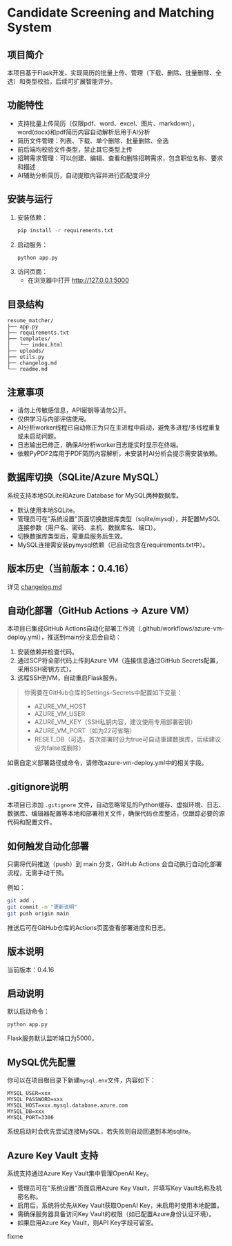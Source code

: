 # Candidate Screening and Matching System

## 项目简介
本项目基于Flask开发，实现简历的批量上传、管理（下载、删除、批量删除、全选）和类型校验，后续可扩展智能评分。

## 功能特性
- 支持批量上传简历（仅限pdf、word、excel、图片、markdown），word(docx)和pdf简历内容自动解析后用于AI分析
- 简历文件管理：列表、下载、单个删除、批量删除、全选
- 前后端均校验文件类型，禁止其它类型上传
- 招聘需求管理：可以创建、编辑、查看和删除招聘需求，包含职位名称、要求和描述
- AI辅助分析简历，自动提取内容并进行匹配度评分

## 安装与运行
1. 安装依赖：
   ```bash
   pip install -r requirements.txt
   ```
2. 启动服务：
   ```bash
   python app.py
   ```
3. 访问页面：
   - 在浏览器中打开 http://127.0.0.1:5000

## 目录结构
```
resume_matcher/
├── app.py
├── requirements.txt
├── templates/
│   └── index.html
├── uploads/
├── utils.py
├── changelog.md
└── readme.md
```

## 注意事项
- 请勿上传敏感信息，API密钥等请勿公开。
- 仅供学习与内部评估使用。
- AI分析worker线程已自动修正为只在主进程中启动，避免多进程/多线程重复或未启动问题。
- 日志输出已修正，确保AI分析worker日志能实时显示在终端。
- 依赖PyPDF2库用于PDF简历内容解析，未安装时AI分析会提示需安装依赖。

## 数据库切换（SQLite/Azure MySQL）

系统支持本地SQLite和Azure Database for MySQL两种数据库。

- 默认使用本地SQLite。
- 管理员可在"系统设置"页面切换数据库类型（sqlite/mysql），并配置MySQL连接参数（用户名、密码、主机、数据库名、端口）。
- 切换数据库类型后，需重启服务后生效。
- MySQL连接需安装pymysql依赖（已自动包含在requirements.txt中）。

## 版本历史（当前版本：0.4.16）
详见 [changelog.md](./changelog.md)

## 自动化部署（GitHub Actions -> Azure VM）
本项目已集成GitHub Actions自动化部署工作流（.github/workflows/azure-vm-deploy.yml），推送到main分支后会自动：
1. 安装依赖并检查代码。
2. 通过SCP将全部代码上传到Azure VM（连接信息通过GitHub Secrets配置，采用SSH密钥方式）。
3. 远程SSH到VM，自动重启Flask服务。

> 你需要在GitHub仓库的Settings-Secrets中配置如下变量：
> - AZURE_VM_HOST
> - AZURE_VM_USER
> - AZURE_VM_KEY（SSH私钥内容，建议使用专用部署密钥）
> - AZURE_VM_PORT（如为22可省略）
> - RESET_DB（可选，首次部署时设为true可自动重建数据库，后续建议设为false或删除）

如需自定义部署路径或命令，请修改azure-vm-deploy.yml中的相关字段。

## .gitignore说明
本项目已添加 `.gitignore` 文件，自动忽略常见的Python缓存、虚拟环境、日志、数据库、编辑器配置等本地和部署相关文件，确保代码仓库整洁，仅跟踪必要的源代码和配置文件。

## 如何触发自动化部署
只需将代码推送（push）到 main 分支，GitHub Actions 会自动执行自动化部署流程，无需手动干预。

例如：
```bash
git add .
git commit -m "更新说明"
git push origin main
```
推送后可在GitHub仓库的Actions页面查看部署进度和日志。 

## 版本说明

当前版本：0.4.16

## 启动说明

默认启动命令：

```
python app.py
```

Flask服务默认监听端口为5000。

## MySQL优先配置

你可以在项目根目录下新建`mysql.env`文件，内容如下：

```
MYSQL_USER=xxx
MYSQL_PASSWORD=xxx
MYSQL_HOST=xxx.mysql.database.azure.com
MYSQL_DB=xxx
MYSQL_PORT=3306
```

系统启动时会优先尝试连接MySQL，若失败则自动回退到本地sqlite。

## Azure Key Vault 支持

系统支持通过Azure Key Vault集中管理OpenAI Key。
- 管理员可在"系统设置"页面启用Azure Key Vault，并填写Key Vault名称及机密名称。
- 启用后，系统将优先从Key Vault获取OpenAI Key，未启用时使用本地配置。
- 需确保服务器具备访问Key Vault的权限（如已配置Azure身份认证环境）。
- 如果启用Azure Key Vault，则API Key字段可留空。

fixme